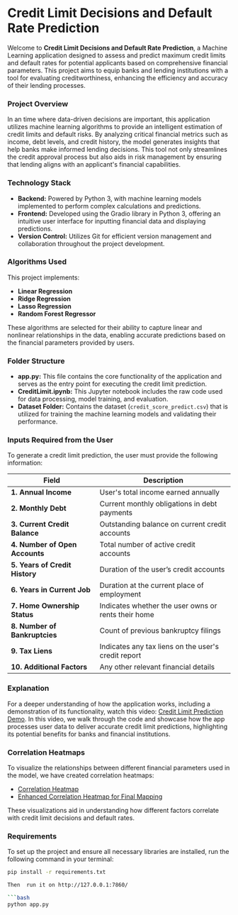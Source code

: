 # Credit Limit Decisions and Default Rate Prediction

Welcome to **Credit Limit Decisions and Default Rate Prediction**, a Machine Learning application designed to assess and predict maximum credit limits and default rates for potential applicants based on comprehensive financial parameters. This project aims to equip banks and lending institutions with a  tool for evaluating creditworthiness, enhancing the efficiency and accuracy of their lending processes.

### Project Overview

In an time where data-driven decisions are important, this application utilizes machine learning algorithms to provide an intelligent estimation of credit limits and default risks. By analyzing critical financial metrics such as income, debt levels, and credit history, the model generates insights that help banks make informed lending decisions. This tool not only streamlines the credit approval process but also aids in risk management by ensuring that lending aligns with an applicant's financial capabilities.

### Technology Stack


- **Backend:** Powered by Python 3, with machine learning models implemented to perform complex calculations and predictions.
- **Frontend:** Developed using the Gradio library in Python 3, offering an intuitive user interface for inputting financial data and displaying predictions.
- **Version Control:** Utilizes Git for efficient version management and collaboration throughout the project development.

### Algorithms Used

This project implements:

- **Linear Regression**
- **Ridge Regression**
- **Lasso Regression**
- **Random Forest Regressor**

These algorithms are selected for their ability to capture linear and nonlinear relationships in the data, enabling accurate predictions based on the financial parameters provided by users.

### Folder Structure

- **app.py:** This file contains the core functionality of the application and serves as the entry point for executing the credit limit prediction.
- **CreditLimit.ipynb:** This Jupyter notebook includes the raw code used for data processing, model training, and evaluation.
- **Dataset Folder:** Contains the dataset (`credit_score_predict.csv`) that is utilized for training the machine learning models and validating their performance.

### Inputs Required from the User

To generate a credit limit prediction, the user must provide the following information:

| Field                          | Description                                                |
|--------------------------------|------------------------------------------------------------|
| **1. Annual Income**          | User's total income earned annually                        |
| **2. Monthly Debt**           | Current monthly obligations in debt payments               |
| **3. Current Credit Balance**  | Outstanding balance on current credit accounts             |
| **4. Number of Open Accounts** | Total number of active credit accounts                     |
| **5. Years of Credit History** | Duration of the user’s credit accounts                     |
| **6. Years in Current Job**   | Duration at the current place of employment                |
| **7. Home Ownership Status**   | Indicates whether the user owns or rents their home       |
| **8. Number of Bankruptcies**  | Count of previous bankruptcy filings                       |
| **9. Tax Liens**              | Indicates any tax liens on the user's credit report       |
| **10. Additional Factors**     | Any other relevant financial details                       |

### Explanation

For a deeper understanding of how the application works, including a demonstration of its functionality, watch this video: [Credit Limit Prediction Demo](https://www.youtube.com/watch?v=k0A4wmo58GY). In this video, we walk through the code and showcase how the app processes user data to deliver accurate credit limit predictions, highlighting its potential benefits for banks and financial institutions.


### Correlation Heatmaps

To visualize the relationships between different financial parameters used in the model, we have created correlation heatmaps:

- [Correlation Heatmap](https://github.com/KidusB9/Credit-Limit-and-Default-Rate-Prediction/blob/master/Correlation%20Heatmap.png)
- [Enhanced Correlation Heatmap for Final Mapping](https://github.com/KidusB9/Credit-Limit-and-Default-Rate-Prediction/blob/master/Enhanced%20Correlation%20Heatmap%20for%20Final%20Mapping.png)

These visualizations aid in understanding how different factors correlate with credit limit decisions and default rates.

### Requirements

To set up the project and ensure all necessary libraries are installed, run the following command in your terminal:

```bash
pip install -r requirements.txt

Then  run it on http://127.0.0.1:7860/

```bash
python app.py
